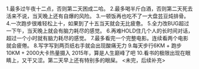 1.最多过午夜十二点，否则第二天困成二哈。
2.最多喝半斤白酒，否则第二天死去活来不说，当天晚上还有自爆的风险。
3.一顿饭再也吃不了一大盘芸豆炖排骨。
4.一次跑步很难轻松上十，如果到了十五当天就会无比疲惫。
5.全力改BUG超过一下午，当天晚上就会有脑力耗尽的感觉。
6.再难HOLD住几个人的长时间对话，超过一个小时就有脑力耗尽的感觉。
7.最多看完一个完整电影。连续看两个电影就会疲倦。
8.写字写到两页纸右手就会出现酸痛无力
9.每天步行6KM + 跑步10KM + 2000大卡热量摄入 2015年，算是人生巅峰了吧
10.看书的极限出现在眼睛上，又干又涩。第二天早上还有特别多的眼屎。
<未完，后续补充>
